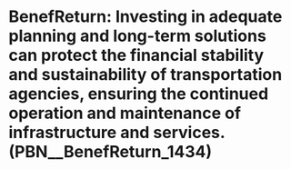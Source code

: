 # BenefReturn: __Investing in adequate planning and long-term solutions can protect the financial stability and sustainability of transportation agencies, ensuring the continued operation and maintenance of infrastructure and services.__ (PBN__BenefReturn_1434)

